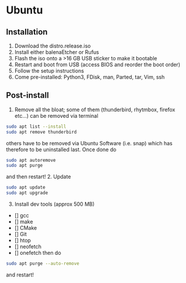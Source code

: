 # Ubuntu

## Installation
1. Download the distro.release.iso
2. Install either balenaEtcher or Rufus
3. Flash the iso onto a >16 GB USB sticker to make it bootable
4. Restart and boot from USB (access BIOS and reorder the boot order)
5. Follow the setup instructions
6. Come pre-installed: Python3, FDisk, man, Parted, tar, Vim, ssh

## Post-install
1. Remove all the bloat; some of them (thunderbird, rhytmbox, firefox etc...) can be removed via terminal
```bash
sudo apt list --install
sudo apt remove thunderbird
```
others have to be removed via Ubuntu Software (i.e. snap) which has therefore to be uninstalled last. Once done do
```bash
sudo apt autoremove
sudo apt purge
```
and then restart!
2. Update 
```bash 
sudo apt update
sudo apt upgrade
```
3. Install dev tools (approx 500 MB)
- [] gcc
- [] make
- [] CMake
- [] Git
- [] htop
- [] neofetch
- [] onefetch
then do
```bash
sudo apt purge --auto-remove
```
and restart!
